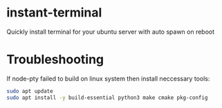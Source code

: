 # instant-terminal
Quickly install terminal for your ubuntu server with auto spawn on reboot


# Troubleshooting
If node-pty failed to build on linux system then install neccessary tools:
```sh
sudo apt update
sudo apt install -y build-essential python3 make cmake pkg-config
```